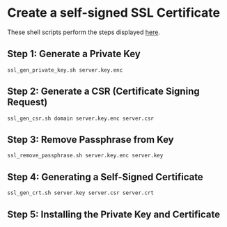 Create a self-signed SSL Certificate
====================================
These shell scripts perform the steps displayed
[here](http://www.akadia.com/services/ssh_test_certificate.html).


Step 1: Generate a Private Key
------------------------------
```
ssl_gen_private_key.sh server.key.enc
```

Step 2: Generate a CSR (Certificate Signing Request)
----------------------------------------------------
```
ssl_gen_csr.sh domain server.key.enc server.csr
```

Step 3: Remove Passphrase from Key
----------------------------------
```
ssl_remove_passphrase.sh server.key.enc server.key
```

Step 4: Generating a Self-Signed Certificate
--------------------------------------------
```
ssl_gen_crt.sh server.key server.csr server.crt
```

Step 5: Installing the Private Key and Certificate
--------------------------------------------------
